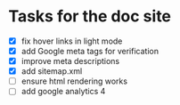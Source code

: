 # Tasks for the doc site
- [X] fix hover links in light mode
- [X] add Google meta tags for verification
- [X] improve meta descriptions
- [X] add sitemap.xml
- [ ] ensure html rendering works
- [ ] add google analytics 4